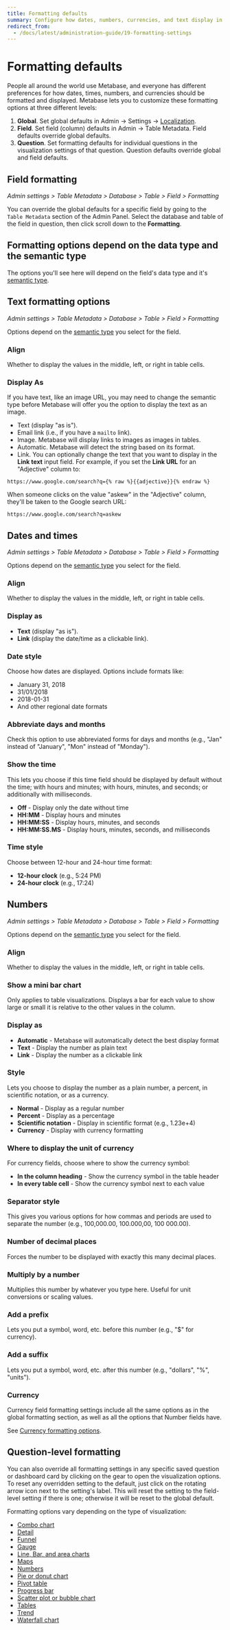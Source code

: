 ```yaml
---
title: Formatting defaults
summary: Configure how dates, numbers, currencies, and text display in Metabase at global, field, and question levels.
redirect_from:
  - /docs/latest/administration-guide/19-formatting-settings
---
```


# Formatting defaults

People all around the world use Metabase, and everyone has different preferences for how dates, times, numbers, and currencies should be formatted and displayed. Metabase lets you to customize these formatting options at three different levels:

1. **Global**. Set global defaults in Admin -> Settings -> [Localization](../configuring-metabase/localization.md).
2. **Field**. Set field (column) defaults in Admin -> Table Metadata. Field defaults override global defaults.
3. **Question**. Set formatting defaults for individual questions in the visualization settings of that question. Question defaults override global and field defaults.

## Field formatting

_Admin settings > Table Metadata > Database > Table > Field > Formatting_

You can override the global defaults for a specific field by going to the `Table Metadata` section of the Admin Panel. Select the database and table of the field in question, then click scroll down to the **Formatting**.

## Formatting options depend on the data type and the semantic type

The options you'll see here will depend on the field's data type and it's [semantic type](./semantic-types.md).

## Text formatting options

_Admin settings > Table Metadata > Database > Table > Field > Formatting_

Options depend on the [semantic type](./semantic-types.md) you select for the field.

### Align

Whether to display the values in the middle, left, or right in table cells.

### Display As

If you have text, like an image URL, you may need to change the semantic type before Metabase will offer you the option to display the text as an image.

- Text (display "as is").
- Email link (i.e., if you have a `mailto` link).
- Image. Metabase will display links to images as images in tables.
- Automatic. Metabase will detect the string based on its format.
- Link. You can optionally change the text that you want to display in the **Link text** input field. For example, if you set the **Link URL** for an "Adjective" column to:

```
https://www.google.com/search?q={% raw %}{{adjective}}{% endraw %}
```

When someone clicks on the value "askew" in the "Adjective" column, they'll be taken to the Google search URL:

```
https://www.google.com/search?q=askew
```

## Dates and times

_Admin settings > Table Metadata > Database > Table > Field > Formatting_

Options depend on the [semantic type](./semantic-types.md) you select for the field.

### Align

Whether to display the values in the middle, left, or right in table cells.

### Display as

- **Text** (display "as is").
- **Link** (display the date/time as a clickable link).

### Date style

Choose how dates are displayed. Options include formats like:

- January 31, 2018
- 31/01/2018
- 2018-01-31
- And other regional date formats

### Abbreviate days and months

Check this option to use abbreviated forms for days and months (e.g., "Jan" instead of "January", "Mon" instead of "Monday").

### Show the time

This lets you choose if this time field should be displayed by default without the time; with hours and minutes; with hours, minutes, and seconds; or additionally with milliseconds.

- **Off** - Display only the date without time
- **HH:MM** - Display hours and minutes
- **HH:MM:SS** - Display hours, minutes, and seconds
- **HH:MM:SS.MS** - Display hours, minutes, seconds, and milliseconds

### Time style

Choose between 12-hour and 24-hour time format:

- **12-hour clock** (e.g., 5:24 PM)
- **24-hour clock** (e.g., 17:24)

## Numbers

_Admin settings > Table Metadata > Database > Table > Field > Formatting_

Options depend on the [semantic type](./semantic-types.md) you select for the field.

### Align

Whether to display the values in the middle, left, or right in table cells.

### Show a mini bar chart

Only applies to table visualizations. Displays a bar for each value to show large or small it is relative to the other values in the column.

### Display as

- **Automatic** - Metabase will automatically detect the best display format
- **Text** - Display the number as plain text
- **Link** - Display the number as a clickable link

### Style

Lets you choose to display the number as a plain number, a percent, in scientific notation, or as a currency.

- **Normal** - Display as a regular number
- **Percent** - Display as a percentage
- **Scientific notation** - Display in scientific format (e.g., 1.23e+4)
- **Currency** - Display with currency formatting

### Where to display the unit of currency

For currency fields, choose where to show the currency symbol:

- **In the column heading** - Show the currency symbol in the table header
- **In every table cell** - Show the currency symbol next to each value

### Separator style

This gives you various options for how commas and periods are used to separate the number (e.g., 100,000.00, 100.000,00, 100 000.00).

### Number of decimal places

Forces the number to be displayed with exactly this many decimal places.

### Multiply by a number

Multiplies this number by whatever you type here. Useful for unit conversions or scaling values.

### Add a prefix

Lets you put a symbol, word, etc. before this number (e.g., "$" for currency).

### Add a suffix

Lets you put a symbol, word, etc. after this number (e.g., "dollars", "%", "units").

### Currency

Currency field formatting settings include all the same options as in the global formatting section, as well as all the options that Number fields have.

See [Currency formatting options](../questions/visualizations/table.md#currency-formatting-options).

## Question-level formatting

You can also override all formatting settings in any specific saved question or dashboard card by clicking on the gear to open the visualization options. To reset any overridden setting to the default, just click on the rotating arrow icon next to the setting's label. This will reset the setting to the field-level setting if there is one; otherwise it will be reset to the global default.

Formatting options vary depending on the type of visualization:

- [Combo chart](../questions/visualizations/combo-chart.md)
- [Detail](../questions/visualizations/detail.md)
- [Funnel](../questions/visualizations/funnel.md)
- [Gauge](../questions/visualizations/gauge.md)
- [Line, Bar, and area charts](../questions/visualizations/line-bar-and-area-charts.md)
- [Maps](../questions/visualizations/map.md)
- [Numbers](../questions/visualizations/numbers.md)
- [Pie or donut chart](../questions/visualizations/pie-or-donut-chart.md)
- [Pivot table](../questions/visualizations/pivot-table.md)
- [Progress bar](../questions/visualizations/progress-bar.md)
- [Scatter plot or bubble chart](../questions/visualizations/scatterplot-or-bubble-chart.md)
- [Tables](../questions/visualizations/table.md)
- [Trend](../questions/visualizations/trend.md)
- [Waterfall chart](../questions/visualizations/waterfall-chart.md)
